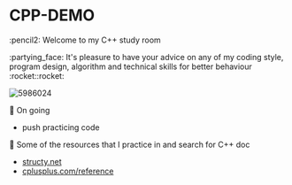 # CPP-DEMO

<p>:pencil2: Welcome to my C++ study room
  
<p>:partying_face: It's pleasure to have your advice on any of my coding style, program design, algorithm and technical skills for better behaviour :rocket::rocket:

<!-- ![image](https://user-images.githubusercontent.com/88369201/151703000-87c9ad11-f48f-4c3a-a571-fd696d432ef1.png) -->
![5986024](https://user-images.githubusercontent.com/88369201/152857966-676dc147-b380-4cac-87d6-d752c3f19fcc.png)

:pushpin: On going
- push practicing code
  
:pushpin: Some of the resources that I practice in and search for C++ doc
- <a href="https://structy.net/" target="_blank" rel="noopener noreferrer">structy.net</a>
- <a href="https://www.cplusplus.com/reference/" target="_blank" rel="noopener noreferrer">cplusplus.com/reference</a>
